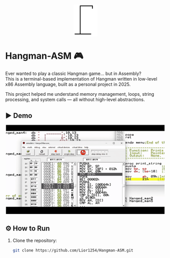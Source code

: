 <p align="center">
  <img src="https://raw.githubusercontent.com/Lior1254/Hangman-ASM/main/assets/hangman_animation.gif" 
  alt="Hangman Demo" width="75"/>
</p>


# Hangman-ASM 🎮

Ever wanted to play a classic Hangman game… but in Assembly?  
This is a terminal-based implementation of Hangman written in low-level x86 Assembly language, built as a personal project in 2025.

This project helped me understand memory management, loops, string processing, and system calls — all without high-level abstractions.



## ▶️ Demo
<p align="center">
  <img src="https://raw.githubusercontent.com/Lior1254/Hangman-ASM/main/assets/Hangman-ASM.gif
  " 
  alt="Hangman Demo" width="500"/>
</p>



## ⚙️ How to Run

1. Clone the repository:
   ```bash
   git clone https://github.com/Lior1254/Hangman-ASM.git
